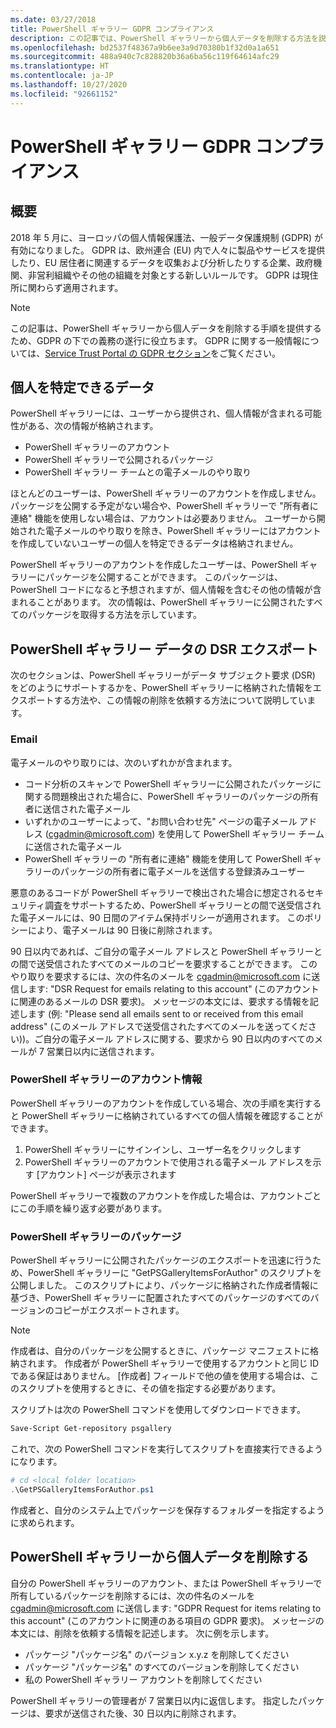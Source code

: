 ```yaml
---
ms.date: 03/27/2018
title: PowerShell ギャラリー GDPR コンプライアンス
description: この記事では、PowerShell ギャラリーから個人データを削除する方法を説明します。これは、GDPR の下での義務を遂行するのに役立ちます。
ms.openlocfilehash: bd2537f48367a9b6ee3a9d70380b1f32d0a1a651
ms.sourcegitcommit: 488a940c7c828820b36a6ba56c119f64614afc29
ms.translationtype: HT
ms.contentlocale: ja-JP
ms.lasthandoff: 10/27/2020
ms.locfileid: "92661152"
---
```

# <a name="powershell-gallery-gdpr-compliance"></a>PowerShell ギャラリー GDPR コンプライアンス

## <a name="overview"></a>概要

2018 年 5 月に、ヨーロッパの個人情報保護法、一般データ保護規制 (GDPR) が有効になりました。 GDPR は、欧州連合 (EU) 内で人々に製品やサービスを提供したり、EU 居住者に関連するデータを収集および分析したりする企業、政府機関、非営利組織やその他の組織を対象とする新しいルールです。 GDPR は現住所に関わらず適用されます。

> [!NOTE]
> この記事は、PowerShell ギャラリーから個人データを削除する手順を提供するため、GDPR の下での義務の遂行に役立ちます。 GDPR に関する一般情報については、[Service Trust Portal の GDPR セクション](https://servicetrust.microsoft.com/ViewPage/GDPRGetStarted)をご覧ください。

## <a name="personally-identifiable-data"></a>個人を特定できるデータ

PowerShell ギャラリーには、ユーザーから提供され、個人情報が含まれる可能性がある、次の情報が格納されます。

- PowerShell ギャラリーのアカウント
- PowerShell ギャラリーで公開されるパッケージ
- PowerShell ギャラリー チームとの電子メールのやり取り

ほとんどのユーザーは、PowerShell ギャラリーのアカウントを作成しません。 パッケージを公開する予定がない場合や、PowerShell ギャラリーで "所有者に連絡" 機能を使用しない場合は、アカウントは必要ありません。 ユーザーから開始された電子メールのやり取りを除き、PowerShell ギャラリーにはアカウントを作成していないユーザーの個人を特定できるデータは格納されません。

PowerShell ギャラリーのアカウントを作成したユーザーは、PowerShell ギャラリーにパッケージを公開することができます。 このパッケージは、PowerShell コードになると予想されますが、個人情報を含むその他の情報が含まれることがあります。 次の情報は、PowerShell ギャラリーに公開されたすべてのパッケージを取得する方法を示しています。

## <a name="dsr-export-of-powershell-gallery-data"></a>PowerShell ギャラリー データの DSR エクスポート

次のセクションは、PowerShell ギャラリーがデータ サブジェクト要求 (DSR) をどのようにサポートするかを、PowerShell ギャラリーに格納された情報をエクスポートする方法や、この情報の削除を依頼する方法について説明しています。

### <a name="email"></a>Email

電子メールのやり取りには、次のいずれかが含まれます。

- コード分析のスキャンで PowerShell ギャラリーに公開されたパッケージに関する問題検出された場合に、PowerShell ギャラリーのパッケージの所有者に送信された電子メール
- いずれかのユーザーによって、"お問い合わせ先" ページの電子メール アドレス ([cgadmin@microsoft.com](mailto:cgadmin@microsoft.com)) を使用して PowerShell ギャラリー チームに送信された電子メール
- PowerShell ギャラリーの "所有者に連絡" 機能を使用して PowerShell ギャラリーのパッケージの所有者に電子メールを送信する登録済みユーザー

悪意のあるコードが PowerShell ギャラリーで検出された場合に想定されるセキュリティ調査をサポートするため、PowerShell ギャラリーとの間で送受信された電子メールには、90 日間のアイテム保持ポリシーが適用されます。 このポリシーにより、電子メールは 90 日後に削除されます。

90 日以内であれば、ご自分の電子メール アドレスと PowerShell ギャラリーとの間で送受信されたすべてのメールのコピーを要求することができます。 このやり取りを要求するには、次の件名のメールを [cgadmin@microsoft.com](mailto:cgadmin@microsoft.com) に送信します: "DSR Request for emails relating to this account" (このアカウントに関連のあるメールの DSR 要求)。 メッセージの本文には、要求する情報を記述します (例: "Please send all emails sent to or received from this email address" (このメール アドレスで送受信されたすべてのメールを送ってください))。ご自分の電子メール アドレスに関する、要求から 90 日以内のすべてのメールが 7 営業日以内に送信されます。

### <a name="powershell-gallery-account-information"></a>PowerShell ギャラリーのアカウント情報

PowerShell ギャラリーのアカウントを作成している場合、次の手順を実行すると PowerShell ギャラリーに格納されているすべての個人情報を確認することができます。

1. PowerShell ギャラリーにサインインし、ユーザー名をクリックします
2. PowerShell ギャラリーのアカウントで使用される電子メール アドレスを示す [アカウント] ページが表示されます

PowerShell ギャラリーで複数のアカウントを作成した場合は、アカウントごとにこの手順を繰り返す必要があります。

### <a name="packages-in-the-powershell-gallery"></a>PowerShell ギャラリーのパッケージ

PowerShell ギャラリーに公開されたパッケージのエクスポートを迅速に行うため、PowerShell ギャラリーに "GetPSGalleryItemsForAuthor" のスクリプトを公開しました。 このスクリプトにより、パッケージに格納された作成者情報に基づき、PowerShell ギャラリーに配置されたすべてのパッケージのすべてのバージョンのコピーがエクスポートされます。

> [!NOTE]
> 作成者は、自分のパッケージを公開するときに、パッケージ マニフェストに格納されます。 作成者が PowerShell ギャラリーで使用するアカウントと同じ ID である保証はありません。 [作成者] フィールドで他の値を使用する場合は、このスクリプトを使用するときに、その値を指定する必要があります。

スクリプトは次の PowerShell コマンドを使用してダウンロードできます。

```powershell
Save-Script Get-repository psgallery
```

これで、次の PowerShell コマンドを実行してスクリプトを直接実行できるようになります。

```powershell
# cd <local folder location>
.\GetPSGalleryItemsForAuthor.ps1
```

作成者と、自分のシステム上でパッケージを保存するフォルダーを指定するように求められます。

## <a name="deleting-personal-data-from-the-powershell-gallery"></a>PowerShell ギャラリーから個人データを削除する

自分の PowerShell ギャラリーのアカウント、または PowerShell ギャラリーで所有しているパッケージを削除するには、次の件名のメールを cgadmin@microsoft.com に送信します: "GDPR Request for items relating to this account" (このアカウントに関連のある項目の GDPR 要求)。 メッセージの本文には、削除を依頼する情報を記述します。 次に例を示します。

- パッケージ "パッケージ名" のバージョン x.y.z を削除してください
- パッケージ "パッケージ名" のすべてのバージョンを削除してください
- 私の PowerShell ギャラリー アカウントを削除してください

PowerShell ギャラリーの管理者が 7 営業日以内に返信します。
指定したパッケージは、要求が送信された後、30 日以内に削除されます。
